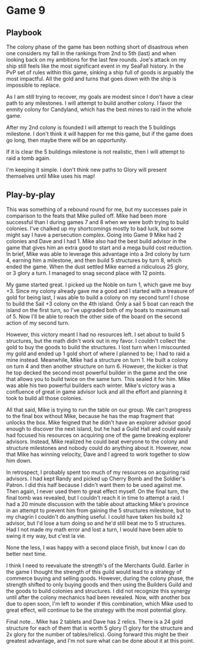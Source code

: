 # Game 9

## Playbook

The colony phase of the game has been nothing short of disastrous when one considers my fall in the rankings from 2nd to 5th (last) and when looking back on my ambitions for the last few rounds. Joe's attack on my ship still feels like the most significant event in my SeaFall history. In the PvP set of rules within this game, sinking a ship full of goods is arguably the most impactful. All the gold and turns that goes down with the ship is impossible to replace.

As I am still trying to recover, my goals are modest since I don't have a clear path to any milestones. I will attempt to build another colony. I favor the enmity colony for Candyland, which has the best mines to raid in the whole game.

After my 2nd colony is founded I will attempt to reach the 5 buildings milestone. I don't think it will happen for me this game, but if the game does go long, then maybe there will be an opportunity.

If it is clear the 5 buildings milestone is not realistic, then I will attempt to raid a tomb again.

I'm keeping it simple. I don't think new paths to Glory will present themselves until Mike uses his map!

## Play-by-play

This was something of a rebound round for me, but my successes pale in comparison to the feats that Mike pulled off. Mike had been more successful than I during games 7 and 8 when we were both trying to build colonies. I've chalked up my shortcomings mostly to bad luck, but some might say I have a persecution complex. Going into Game 9 Mike had 2 colonies and Dave and I had 1. Mike also had the best build advisor in the game that gives him an extra good to start and a mega build cost reduction. In brief, Mike was able to leverage this advantage into a 3rd colony by turn 4, earning him a milestone, and then build 5 structures by turn 8, which ended the game. When the dust settled Mike earned a ridiculous 25 glory, or 3 glory a turn. I managed to snag second place with 12 points.

My game started great. I picked up the Noble on turn 1, which gave me buy +3. Since my colony already gave me a good and I started with a treasure of gold for being last, I was able to build a colony on my second turn! I chose to build the Sail +3 colony on the 4th island. Only a sail 5 boat can reach the island on the first turn, so I've upgraded both of my boats to maximum sail of 5. Now I'll be able to reach the other side of the board on the second action of my second turn.

However, this victory meant I had no resources left. I set about to build 5 structures, but the math didn't work out in my favor. I couldn't collect the gold to buy the goods to build the structures. I lost turn when I miscounted my gold and ended up 1 gold short of where I planned to be; I had to raid a mine instead. Meanwhile, Mike had a structure on turn 1. He built a colony on turn 4 and then another structure on turn 6. However, the kicker is that he top decked the second most powerful builder in the game and the one that allows you to build twice on the same turn. This sealed it for him. Mike was able his two powerful builders each winter. Mike's victory was a confluence of great in game advisor luck and all the effort and planning it took to build all those colonies.

All that said, Mike is trying to run the table on our group. We can't progress to the final box without Mike, because he has the map fragment that unlocks the box. Mike feigned that he didn't have an explorer advisor good enough to discover the next island, but he had a Guild Hall and could easily had focused his resources on acquiring one of the game breaking explorer advisors. Instead, Mike realized he could beat everyone to the colony and structure milestones and nobody could do anything about it. However, now that Mike has winning velocity, Dave and I agreed to work together to slow him down.

In retrospect, I probably spent too much of my resources on acquiring raid advisors. I had kept Randy and picked up Cherry Bomb and the Soldier's Patron. I did this half because I didn't want them to be used against me. Then again, I never used them to great effect myself. On the final turn, the final tomb was revealed, but I couldn't reach it in time to attempt a raid. I had a 20 minute discussion with the table about attacking Mike's province in an attempt to prevent him from gaining the 5 structures milestone, but to my chagrin I couldn't do anything useful. I could have taken his build x2 advisor, but I'd lose a turn doing so and he'd still beat me to 5 structures. Had I not made my math error and lost a turn, I would have been able to swing it my way, but c'est la vie.

None the less, I was happy with a second place finish, but know I can do better next time.

I think I need to reevaluate the strength's of the Merchants Guild. Earlier in the game I thought the strength of this guild would lead to a strategy of commerce buying and selling goods. However, during the colony phase, the strength shifted to only buying goods and then using the Builders Guild and the goods to build colonies and structures. I did not recognize this synergy until after the colony mechanics had been revealed. Now, with another box due to open soon, I'm left to wonder if this combination, which Mike used to great effect, will continue to be the strategy with the most potential glory.

Final note... Mike has 2 tablets and Dave has 2 relics. There is a 24 gold structure for each of them that is worth 5 glory (1 glory for the structure and 2x glory for the number of tables/relics). Going forward this might be their greatest advantage, and I'm not sure what can be done about it at this point.

